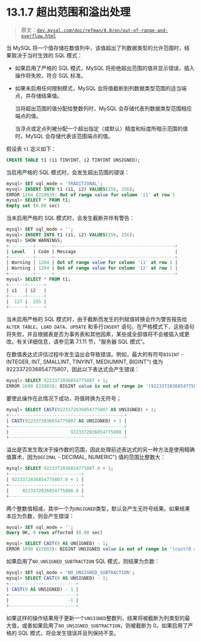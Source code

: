 # 13.1.7 超出范围和溢出处理

> 原文：[`dev.mysql.com/doc/refman/8.0/en/out-of-range-and-overflow.html`](https://dev.mysql.com/doc/refman/8.0/en/out-of-range-and-overflow.html)

当 MySQL 将一个值存储在数值列中，该值超出了列数据类型的允许范围时，结果取决于当时生效的 SQL 模式：

+   如果启用了严格的 SQL 模式，MySQL 将拒绝超出范围的值并显示错误，插入操作将失败，符合 SQL 标准。

+   如果未启用任何限制模式，MySQL 会将值截断到列数据类型范围的适当端点，并存储结果值。

    当将超出范围的值分配给整数列时，MySQL 会存储代表列数据类型范围相应端点的值。

    当浮点或定点列被分配一个超出指定（或默认）精度和标度所暗示范围的值时，MySQL 会存储代表该范围端点的值。

假设表 `t1` 定义如下：

```sql
CREATE TABLE t1 (i1 TINYINT, i2 TINYINT UNSIGNED);
```

当启用严格的 SQL 模式时，会发生超出范围的错误：

```sql
mysql> SET sql_mode = 'TRADITIONAL';
mysql> INSERT INTO t1 (i1, i2) VALUES(256, 256);
ERROR 1264 (22003): Out of range value for column 'i1' at row 1
mysql> SELECT * FROM t1;
Empty set (0.00 sec)
```

当未启用严格的 SQL 模式时，会发生截断并伴有警告：

```sql
mysql> SET sql_mode = '';
mysql> INSERT INTO t1 (i1, i2) VALUES(256, 256);
mysql> SHOW WARNINGS;
+---------+------+---------------------------------------------+
| Level   | Code | Message                                     |
+---------+------+---------------------------------------------+
| Warning | 1264 | Out of range value for column 'i1' at row 1 |
| Warning | 1264 | Out of range value for column 'i2' at row 1 |
+---------+------+---------------------------------------------+
mysql> SELECT * FROM t1;
+------+------+
| i1   | i2   |
+------+------+
|  127 |  255 |
+------+------+
```

当未启用严格的 SQL 模式时，由于截断而发生的列赋值转换会作为警告报告给`ALTER TABLE`、`LOAD DATA`、`UPDATE` 和多行`INSERT` 语句。在严格模式下，这些语句将失败，并且根据表是否为事务表和其他因素，某些或全部值将不会被插入或更改。有关详细信息，请参见第 7.1.11 节，“服务器 SQL 模式”。

在数值表达式评估过程中发生溢出会导致错误。例如，最大的有符号`BIGINT` - INTEGER, INT, SMALLINT, TINYINT, MEDIUMINT, BIGINT") 值为 9223372036854775807，因此以下表达式会产生错误：

```sql
mysql> SELECT 9223372036854775807 + 1;
ERROR 1690 (22003): BIGINT value is out of range in '(9223372036854775807 + 1)'
```

要使此操作在此情况下成功，将值转换为无符号；

```sql
mysql> SELECT CAST(9223372036854775807 AS UNSIGNED) + 1;
+-------------------------------------------+
| CAST(9223372036854775807 AS UNSIGNED) + 1 |
+-------------------------------------------+
|                       9223372036854775808 |
+-------------------------------------------+
```

溢出是否发生取决于操作数的范围，因此处理前述表达式的另一种方法是使用精确值算术，因为`DECIMAL` - DECIMAL, NUMERIC") 值的范围比整数大：

```sql
mysql> SELECT 9223372036854775807.0 + 1;
+---------------------------+
| 9223372036854775807.0 + 1 |
+---------------------------+
|     9223372036854775808.0 |
+---------------------------+
```

两个整数值相减，其中一个为`UNSIGNED`类型，默认会产生无符号结果。如果结果本应为负数，则会产生错误：

```sql
mysql> SET sql_mode = '';
Query OK, 0 rows affected (0.00 sec)

mysql> SELECT CAST(0 AS UNSIGNED) - 1;
ERROR 1690 (22003): BIGINT UNSIGNED value is out of range in '(cast(0 as unsigned) - 1)'
```

如果启用了`NO_UNSIGNED_SUBTRACTION` SQL 模式，则结果为负数：

```sql
mysql> SET sql_mode = 'NO_UNSIGNED_SUBTRACTION';
mysql> SELECT CAST(0 AS UNSIGNED) - 1;
+-------------------------+
| CAST(0 AS UNSIGNED) - 1 |
+-------------------------+
|                      -1 |
+-------------------------+
```

如果这样的操作结果用于更新一个`UNSIGNED`整数列，结果将被截断为列类型的最大值，或者如果启用了`NO_UNSIGNED_SUBTRACTION`，则被截断为 0。如果启用了严格的 SQL 模式，将会发生错误并且列保持不变。
